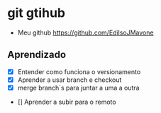 # git gtihub
- Meu github
https://github.com/EdilsoJMavone
## Aprendizado
- [x] Entender como funciona o versionamento
- [x] Aprender a usar branch e checkout
- [x] merge branch`s para juntar a uma a outra
- [] Aprender a subir para o remoto